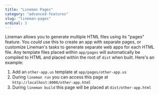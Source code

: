 ```yaml
---
title: "Lineman Pages"
category: "advanced-features"
slug: "lineman-pages"
ordinal: 3
---
```


Lineman allows you to generate multiple HTML files using its "pages" feature. You _could_ use this to create an app with separate pages, or customize Lineman's tasks to generate separate web apps for each HTML file. Any template files placed within `app/pages` will automatically be compiled to HTML and placed within the root of `dist` when built. Here's an example:

1. Add an `other-app.us` template at `app/pages/other-app.us`
2. During `lineman run` you can access this page at `http://localhost:8000/other-app.html`
3. During `lineman build` this page will be placed at `dist/other-app.html`
